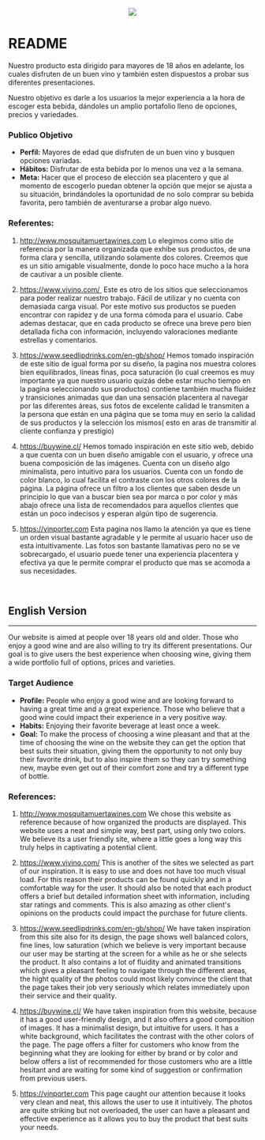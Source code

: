 <p align="center">
  <img src="https://github.com/Rebelzob/grupo_9_DrinksForGeeks/blob/28f29299d305ff6ad072152a443c4b7b94d33164/Wine-not%20Project.png" />
</p>

# README

Nuestro producto esta dirigido  para  mayores de 18 años en adelante,  los cuales disfruten de un buen vino y también esten dispuestos a probar sus diferentes presentaciones. 

Nuestro objetivo es darle a los usuarios la mejor experiencia a la hora de escoger esta bebida, dándoles un amplio portafolio lleno de opciones, precios y variedades. 

### Publico Objetivo 

- **Perfil:**  Mayores de edad  que disfruten de un buen vino y busquen opciones variadas.
- **Hábitos:** Disfrutar de esta bebida por lo menos una vez a la semana.
- **Meta:** Hacer que el proceso de elección sea placentero y que al momento de escogerlo puedan obtener  la opción que mejor  se ajusta a su situación, brindándoles la oportunidad de no solo comprar su bebida favorita, pero también de aventurarse a probar algo nuevo. 


### **Referentes:**

1. http://www.mosquitamuertawines.com Lo elegimos como sitio de referencia por la manera organizada que exhibe sus productos, de una forma clara y sencilla, utilizando solamente dos colores. Creemos que es un sitio amigable visualmente, donde lo poco hace mucho a la hora de cautivar a un posible cliente.

2. https://www.vivino.com/  Este es otro de los sitios que seleccionamos para poder realizar nuestro trabajo. Fácil de utilizar y no cuenta con demasiada carga visual. Por este motivo sus productos se pueden encontrar con rapidez y de una forma cómoda para el usuario. Cabe ademas destacar, que en cada producto se ofrece una breve pero bien detallada ficha con información, incluyendo valoraciones mediante estrellas y comentarios.

3. https://www.seedlipdrinks.com/en-gb/shop/ Hemos tomado inspiración de este sitio de igual forma por su diseño, la pagina nos muestra colores bien equilibrados, líneas finas, poca saturación (lo cual creemos es muy importante ya que nuestro usuario quizás debe estar mucho tiempo en la pagina seleccionando sus productos) contiene también mucha fluidez y transiciones animadas que dan una sensación placentera al navegar por las diferentes áreas, sus fotos de excelente calidad le transmiten a la persona que están en una página que se toma muy en serio la calidad de sus productos y la selección los mismos( esto en aras de transmitir al cliente confianza y prestigio)

4. https://buywine.cl/ Hemos tomado inspiración en este sitio web, debido a que cuenta con un buen diseño amigable con el usuario, y ofrece una buena composición de las imágenes. Cuenta con un diseño algo minimalista, pero intuitivo para los usuarios. Cuenta con un fondo de color blanco, lo cual facilita el contraste con los otros colores de la página. La página ofrece un filtro a los clientes que saben desde un principio lo que van a buscar bien sea por marca o por color y más abajo ofrece una lista de recomendados para aquellos clientes que están un poco indecisos y esperan algún tipo de sugerencia. 

5. https://vinporter.com Esta pagina nos llamo la atención ya que es tiene un orden visual bastante agradable y le permite al usuario hacer uso de esta intuitivamente. Las fotos son bastante llamativas pero no se ve sobrecargado, el usuario puede tener una experiencia placentera y efectiva ya que le permite comprar el producto que mas se acomoda a sus necesidades. 

<br>

## English Version
------

Our website  is aimed at people over 18 years old and older. Those who enjoy a good wine and are also willing to try its different presentations. Our goal is to give users the best experience when choosing wine, giving them a wide portfolio full of options, prices and varieties. 

### Target Audience 

- **Profile:** People who enjoy a good wine and are looking forward to having a great time and a great experience. Those who believe that a good wine could impact their experience in a very positive way. 
- **Habits:** Enjoying their favorite  beverage at least once a week.
- **Goal:** To make the process of choosing a wine pleasant and that at the time of choosing the wine on the website they can get the option that best suits their situation, giving them the opportunity to not only buy their favorite drink, but to also inspire them so they can try something new, maybe even get out of their comfort zone and try a different type of bottle. 


### **References:**

1. http://www.mosquitamuertawines.com We chose this website  as  reference because of how organized the products are displayed.  This website uses  a neat  and simple way, best part, using only two colors. We believe its a user friendly site,  where a little goes a long way this truly helps in captivating a potential client.

2. https://www.vivino.com/ This is another of the sites we selected as part of our inspiration. It is easy to use and does not have too much visual load. For this reason their products can be found quickly and in a comfortable way for the user. It should also be noted that each product offers a brief but detailed information sheet with information, including star ratings and comments.  This is also amazing as other client's opinions on the products could impact the purchase for future clients. 

3. https://www.seedlipdrinks.com/en-gb/shop/ We have taken inspiration from this site also for its design, the page shows well balanced colors, fine lines, low saturation (which we believe is very important because our user may be starting at the screen for a while as he or she selects the product. It also contains a lot of fluidity and animated transitions which gives a pleasant feeling to navigate through the different areas, the hight quality of the photos could most likely convince the client that the page takes their job very seriously which relates immediately  upon their service and their quality. 

4. https://buywine.cl/ We have taken inspiration from this website, because it has a good user-friendly design, and it also  offers a good composition of images. It has a minimalist design, but intuitive for users. It has a white background, which facilitates the contrast with the other colors of the page. The page offers a filter for customers who know from the beginning what they are looking for either by brand or by color and below offers a list of recommended for those customers who are a little hesitant  and are waiting for some kind of suggestion or confirmation from previous users. 

5. https://vinporter.com This page caught our attention because it looks very clean and neat, this  allows the user to use it intuitively. The photos are quite striking but not overloaded, the user can have a pleasant and effective experience as it allows you to buy the product that best suits your needs. 




